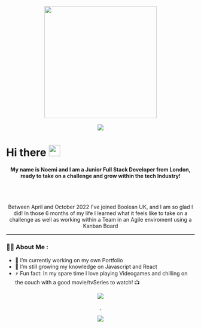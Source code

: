 <div id="header" align='center'>
  <img src='https://media.giphy.com/media/L1R1tvI9svkIWwpVYr/giphy.gif' width="300"/>
</div>
 &nbsp;
<div id='badges' align='center'>
  <a href='https://www.linkedin.com/in/noemi-caggiano-19b924a4'>
    <img target='_blank' src='https://img.shields.io/badge/LinkedIn-blue?logo=linkedin&logoColor=white&style=for-the-badge' />
  </a>
</div>
<div align='center'>
  <img src="https://komarev.com/ghpvc/?username=Noemi890&style=flat-circular" alt=""/>
</div>

<h1>
  Hi there
  <img src="https://media.giphy.com/media/hvRJCLFzcasrR4ia7z/giphy.gif" width="30px"/>
</h1>

<h4 align='center'>My name is Noemi and I am a Junior Full Stack Developer from London, ready to take on a challenge and grow within the tech Industry!</h4>
&nbsp;
<div align='center'>
  <img src="https://media.giphy.com/media/scZPhLqaVOM1qG4lT9/giphy.gif" alt=""/>
</div>
&nbsp;

<p align='center'>Between April and October 2022 I've joined Boolean UK, and I am so glad I did! In those 6 months of my life I learned what it feels like to take on a challenge as well as working within a Team in an Agile enviroment using a Kanban Board</p>

---

### :woman_technologist: About Me :

- 🔭 I’m currently working on my own Portfolio
- 🌱 I’m still growing my knowledge on Javascript and React
- ⚡ Fun fact: In my spare time I love playing Videogames and chilling on the couch with a good movie/tvSeries to watch! 📺

<div align='center'>

<a href="https://github.com/anuraghazra/github-readme-stats">
  <img align="center" src="https://github-readme-stats.vercel.app/api?username=Noemi890&theme=aura&show_icons=true" />
  
&nbsp;

  <img align="center" src="https://github-readme-stats.vercel.app/api/top-langs/?username=Noemi890&theme=outrun&layout=compact" />
  </a>
  
</div>
